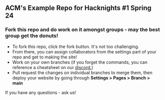 ## ACM's Example Repo for Hacknights #1 Spring 24
### Fork this repo and do work on it amongst groups - may the best group get the donuts!

- To fork this repo, click the fork button. It's not too challenging.
-  From there, you can assign collaborators from the settings part of your repo and get to making the site!
-  Work on your own branches (if you forget the commands, you can reference a cheatsheet on our [discord.](https://discord.gg/kH3fBdV9))
- Pull request the changes on individual branches to merge them, then deploy your website by going through **Settings > Pages > Branch > main**

If you have any questions - ask us!
